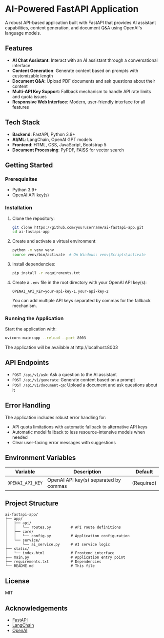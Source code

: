 # AI-Powered FastAPI Application

A robust API-based application built with FastAPI that provides AI assistant capabilities, content generation, and document Q&A using OpenAI's language models.

## Features

- **AI Chat Assistant**: Interact with an AI assistant through a conversational interface
- **Content Generation**: Generate content based on prompts with customizable length
- **Document Q&A**: Upload PDF documents and ask questions about their content
- **Multi-API Key Support**: Fallback mechanism to handle API rate limits and quota issues
- **Responsive Web Interface**: Modern, user-friendly interface for all features

## Tech Stack

- **Backend**: FastAPI, Python 3.9+
- **AI/ML**: LangChain, OpenAI GPT models
- **Frontend**: HTML, CSS, JavaScript, Bootstrap 5
- **Document Processing**: PyPDF, FAISS for vector search

## Getting Started

### Prerequisites

- Python 3.9+
- OpenAI API key(s)

### Installation

1. Clone the repository:
   ```bash
   git clone https://github.com/yourusername/ai-fastapi-app.git
   cd ai-fastapi-app
   ```

2. Create and activate a virtual environment:
   ```bash
   python -m venv venv
   source venv/bin/activate  # On Windows: venv\Scripts\activate
   ```

3. Install dependencies:
   ```bash
   pip install -r requirements.txt
   ```

4. Create a `.env` file in the root directory with your OpenAI API key(s):
   ```
   OPENAI_API_KEY=your-api-key-1,your-api-key-2
   ```
   You can add multiple API keys separated by commas for the fallback mechanism.

### Running the Application

Start the application with:

```bash
uvicorn main:app --reload --port 8003
```

The application will be available at http://localhost:8003

## API Endpoints

- `POST /api/v1/ask`: Ask a question to the AI assistant
- `POST /api/v1/generate`: Generate content based on a prompt
- `POST /api/v1/document-qa`: Upload a document and ask questions about it

## Error Handling

The application includes robust error handling for:

- API quota limitations with automatic fallback to alternative API keys
- Automatic model fallback to less resource-intensive models when needed
- Clear user-facing error messages with suggestions

## Environment Variables

| Variable | Description | Default |
|----------|-------------|---------|
| `OPENAI_API_KEY` | OpenAI API key(s) separated by commas | (Required) |

## Project Structure

```
ai-fastapi-app/
├── app/
│   ├── api/
│   │   └── routes.py         # API route definitions
│   ├── core/
│   │   └── config.py         # Application configuration
│   └── service/
│       └── ai_service.py     # AI service logic
├── static/
│   └── index.html            # Frontend interface
├── main.py                   # Application entry point
├── requirements.txt          # Dependencies
└── README.md                 # This file
```

## License

MIT

## Acknowledgements

- [FastAPI](https://fastapi.tiangolo.com/)
- [LangChain](https://python.langchain.com/)
- [OpenAI](https://openai.com/) 